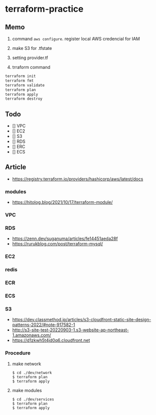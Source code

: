 # terraform-practice

## Memo
1. command `aws configure`. register local AWS credencial for IAM  

2. make S3 for .tfstate  

3. setting provider.tf  

4. trraform command  
```sh
terraform init
terraform fmt
terraform validate
terraform plan
terraform apply
terraform destroy
```

## Todo
- [] VPC
- [] EC2
- [] S3
- [] RDS
- [] ERC
- [] ECS

## Article
 - https://registry.terraform.io/providers/hashicorp/aws/latest/docs

### modules
 - https://hitolog.blog/2021/10/17/terraform-module/  
 

### VPC

### RDS
- https://zenn.dev/suganuma/articles/fe14451aeda28f  
- https://rurukblog.com/post/terraform-mysql/  

### EC2

### redis

### ECR

### ECS

### S3 
- https://dev.classmethod.jp/articles/s3-cloudfront-static-site-design-patterns-2022/#note-917582-1  
- http://s3-site-test-20220903-1.s3-website-ap-northeast-1.amazonaws.com/  
- https://d1zkwh5t4jd0q6.cloudfront.net  


    
### Procedure
 1. make network
    ```
    $ cd ./dev/network
    $ terraform plan
    $ terraform apply  
    ```
2. make modules
    ```
    $ cd ./dev/services
    $ terraform plan
    $ terraform apply  
    ```